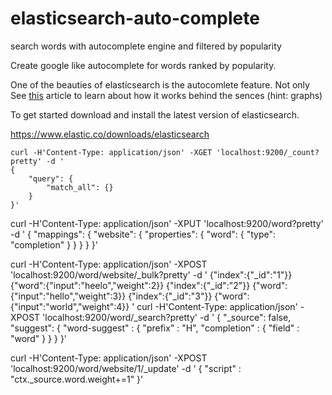 # elasticsearch-auto-complete
search words with autocomplete engine and filtered by popularity

Create google like autocomplete for words ranked by popularity. 

One of the beauties of elasticsearch is the autocomlete feature. 
Not only
See [this](https://www.elastic.co/blog/you-complete-me)
article to learn about how it works behind the sences (hint: graphs)

To get started download and install the latest version of elasticsearch.
 
 https://www.elastic.co/downloads/elasticsearch
```
curl -H'Content-Type: application/json' -XGET 'localhost:9200/_count?pretty' -d '
{
    "query": {
        "match_all": {}
    }
}'
```

curl -H'Content-Type: application/json' -XPUT 'localhost:9200/word?pretty' -d ' 
{
  "mappings": {
    "website": {
      "properties": {
        "word": {
          "type": "completion"
        }
      }
    }
  }
}'

curl -H'Content-Type: application/json' -XPOST 'localhost:9200/word/website/_bulk?pretty' -d ' 
{"index":{"_id":"1"}}
{"word":{"input":"heelo","weight":2}}
{"index":{"_id":"2"}}
{"word":{"input":"hello","weight":3}}
{"index":{"_id":"3"}}
{"word":{"input":"world","weight":4}}
'
curl -H'Content-Type: application/json' -XPOST 'localhost:9200/word/_search?pretty' -d '
{
  "_source": false,
    "suggest": {
        "word-suggest" : {
            "prefix" : "H",
            "completion" : {
                "field" : "word"
            }
        }
    }
}'

curl -H'Content-Type: application/json' -XPOST 'localhost:9200/word/website/1/_update' -d '
{
   "script" : "ctx._source.word.weight+=1"
}'
